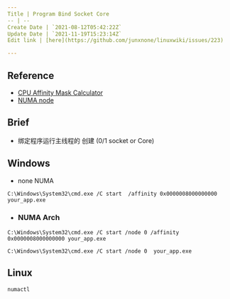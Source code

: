 ```yaml
---
Title | Program Bind Socket Core
-- | --
Create Date | `2021-08-12T05:42:22Z`
Update Date | `2021-11-19T15:23:14Z`
Edit link | [here](https://github.com/junxnone/linuxwiki/issues/223)

---
```

## Reference
- [CPU Affinity Mask Calculator](https://bitsum.com/tools/cpu-affinity-calculator/)
- [NUMA node](https://support.microsoft.com/en-us/topic/you-cannot-specify-a-numa-node-when-you-create-a-process-by-using-the-start-command-in-windows-server-2008-r2-or-in-windows-7-59fc2cb8-ab6b-0a74-dc18-49139176c31b)


## Brief
- 绑定程序运行主线程的 创建 (0/1 socket  or Core)

## Windows
- none NUMA
```
C:\Windows\System32\cmd.exe /C start  /affinity 0x0000008000000000 your_app.exe
```

- ### NUMA Arch
```
C:\Windows\System32\cmd.exe /C start /node 0 /affinity 0x0000008000000000 your_app.exe
```
```
C:\Windows\System32\cmd.exe /C start /node 0  your_app.exe
```

## Linux

```
numactl
```


